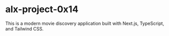 # alx-project-0x14
This is a modern movie discovery application built with Next.js, TypeScript, and Tailwind CSS.
